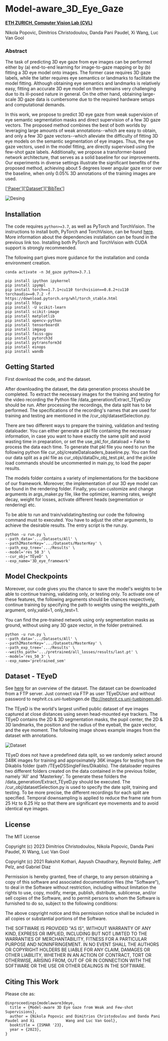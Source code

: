 # Model-aware_3D_Eye_Gaze

**[ETH ZURICH, Computer Vision Lab (CVL)](https://research.facebook.com/file/310601331303789/Consistent-View-Synthesis-with-Pose-Guided-Diffusion-Models.pdf)**

Nikola Popovic, Dimitrios Christodoulou, Danda Pani Paudel, Xi Wang, Luc Van Gool

### Abstract

The task of predicting 3D eye gaze from eye images can be performed either by (a) end-to-end learning for image-to-gaze mapping or by (b) fitting a 3D eye model onto images. The former case requires 3D gaze labels, while the latter requires eye semantics or landmarks to facilitate the model fitting. Although obtaining eye semantics and landmarks is relatively easy, fitting an accurate 3D eye model on them remains very challenging due to its ill-posed nature in general. On the other hand, obtaining large-scale 3D gaze data is cumbersome due to the required hardware setups and computational demands.

In this work, we propose to predict 3D eye gaze from weak supervision of eye semantic segmentation masks and direct supervision of a few 3D gaze vectors. The proposed method combines the best of both worlds by leveraging large amounts of weak annotations--which are easy to obtain, and only a few 3D gaze vectors--which alleviate the difficulty of fitting 3D eye models on the semantic segmentation of eye images. Thus, the eye gaze vectors, used in the model fitting, are directly supervised using the few-shot gaze labels. Additionally, we propose a transformer-based network architecture, that serves as a solid baseline for our improvements. Our experiments in diverse settings illustrate the significant benefits of the proposed method, achieving about 5 degrees lower angular gaze error over the baseline, when only 0.05% 3D annotations of the training images are used.

[['Paper']()][['Dataset'](https://www.hci.uni-tuebingen.de/publications/fuhl2021teyed/)][['BibTex'](#citing-this-work)]

![Desing](images/teaser.jpg)


## Installation

The code requires `python>=3.7`, as well as PyTorch and TorchVision. The instructions to install both, PyTorch and TorchVision, can be found [here](https://pytorch.org/get-started/locally). More information about the dependencies installation can be found in the previous link too. Installing both PyTorch and TorchVision with CUDA support is strongly recommended.

The following part gives more guidance for the installation and conda environment creation.

```
conda activate -n 3d_gaze python=3.7.1

pip install ipython ipykernel
pip install ipympl
pip install torch==1.7.1+cu110 torchvision==0.8.2+cu110 torchaudio==0.7.2 -f https://download.pytorch.org/whl/torch_stable.html
pip install h5py
pip install -U scikit-learn
pip install scikit-image
pip install matplotlib
pip install opencv-python
pip install tensorboardX
pip install imgaug
pip install faiss-gpu
pip install pytorch3d
pip install pytransform3d
pip install einops
pip install wandb
```

## <a name="GettingStarted"></a>Getting Started

First download the code, and the dataset. 

After downloading the dataset, the data generation process should be completed. To extract the necessary images for the training and testing for the video recording the Python file /data_generation/Extract_TEyeD.py should be run. After processing the recordings, the data split has to be performed. The specifications of the recording's names that are used for training and testing are mentioned in the /cur_obj/datasetSelection.py. 

There are two different ways to prepare the training, validation and testing dataloader. You can either generate a pkl file containing the necessary information, in case you want to have exactly the same split and avoid wasting time in preparation, or set the use_pkl_for_dataload = False to process the data each time. To generate that pkl file you need to run the following python file cur_obj/createDataloaders_baseline.py. You can find our data split as a pkl file as cur_objs/dataDiv_obj_test.pkl, and the pickle load commands should be uncommented in main.py, to load the paper results.

The models folder contains a variety of implementations for the backbone of our framework. Moreover, the implementation of our 3D eye model can be found in the rendering folder. Finally, you can customize and change arguments in args_maker.py file, like the optimizer, learning rates, weight decay, weight for losses, activate different heads (segmentation or rendering) etc. 

To be able to run and train/validating/testing our code the following command must to executed. You have to adjust the other arguments, to achieve the desirable results. The entry script is the run.py. 

```
python -u run.py \
--path_data='.../Datasets/All' \
--path2MasterKey='.../Datasets/MasterKey' \
--path_exp_tree='.../Results' \
--model='res_50_3' \
--cur_obj='TEyeD' \
--exp_name='3D_eye_framework'
```

## <a name="Models"></a>Model Checkpoints

Moreover, our code gives you the chance to save the model's weights to be able to continue training, validating only, or testing only. To activate one of these features, the following arguments should be chances respectively, continue training by specifying the path to weights using the weights_path argument, only_valid=1, only_test=1.

You can find the pre-trained network using only segmentation masks as ground, without using any 3D gaze vector, in the folder pretrained.

```
python -u run.py \
--path_data='.../Datasets/All' \
--path2MasterKey='.../Datasets/MasterKey' \
--path_exp_tree='.../Results' \
--weiths_path='.../pretrained/all_losses/results/last.pt' \
--model='res_50_3' \
--exp_name='pretrained_sem'
```

## Dataset - TEyeD

See [here](https://www.hci.uni-tuebingen.de/assets/pdf/publications/fuhl2021teyed.pdf) for an overview of the dataset. The dataset can be downloaded from a FTP server. Just connect via FTP as user TEyeDUser and without password to nephrit.cs.uni-tuebingen.de (ftp://nephrit.cs.uni-tuebingen.de).

The TEyeD is the world's largest unified public dataset of eye images captured at close distances using seven head-mounted eye trackers. The TEyeD contains the 2D & 3D segmentation masks, the pupil center, the 2D & 3D landmarks, the position and the radius of the eyeball, the gaze vector, and the eye moment. The following image shows example images from the dataset with annotations. 

![Dataset](images/dataset.jpg)

TEyeD does not have a predefined data split, so we randomly select around 348K images for training and approximately 36K images for testing from the Dikablis folder (path /TEyeDSSingleFiles/Dikablis). The dataloader requires two different folders created on the data contained in the previous folder, namely 'All' and 'Masterkey'. To generate these folders the /data_generation/Extract_TEyeD.py should be executed. The /cur_obj/datasetSelection.py is used to specify the date split, training and testing. To be more precise, the different recordings for each split are specified. Temporal downsampling is applied to reduce the frame rate from 25 Hz to 6.25 Hz so that there are significant eye movements and to avoid identical eye images.


## License

The MIT License

Copyright (c) 2023 Dimitrios Christodoulou, Nikola Popovic, Danda Pani Paudel, Xi Wang, Luc Van Gool

Copyright (c) 2021 Rakshit Kothari, Aayush Chaudhary, Reynold Bailey, Jeff Pelz, and Gabriel Diaz

Permission is hereby granted, free of charge, to any person obtaining a copy of this software and associated documentation files (the "Software"), to deal in the Software without restriction, including without limitation the rights to use, copy, modify, merge, publish, distribute, sublicense, and/or sell copies of the Software, and to permit persons to whom the Software is furnished to do so, subject to the following conditions:

The above copyright notice and this permission notice shall be included in all copies or substantial portions of the Software.

THE SOFTWARE IS PROVIDED "AS IS", WITHOUT WARRANTY OF ANY KIND, EXPRESS OR IMPLIED, INCLUDING BUT NOT LIMITED TO THE WARRANTIES OF MERCHANTABILITY, FITNESS FOR A PARTICULAR PURPOSE AND NONINFRINGEMENT. IN NO EVENT SHALL THE AUTHORS OR COPYRIGHT HOLDERS BE LIABLE FOR ANY CLAIM, DAMAGES OR OTHER LIABILITY, WHETHER IN AN ACTION OF CONTRACT, TORT OR OTHERWISE, ARISING FROM, OUT OF OR IN CONNECTION WITH THE SOFTWARE OR THE USE OR OTHER DEALINGS IN THE SOFTWARE.

## Citing This Work

Please cite as:

```
@inproceedings{modelaware3deye,
  title = {Model-aware 3D Eye Gaze from Weak and Few-shot Supervisions},
  author = {Nikola Popovic and Dimitrios Christodoulou and Danda Pani Paudel and Xi              Wang and Luc Van Gool},
  booktitle = {ISMAR '23},
  year = {2023},
}
```

